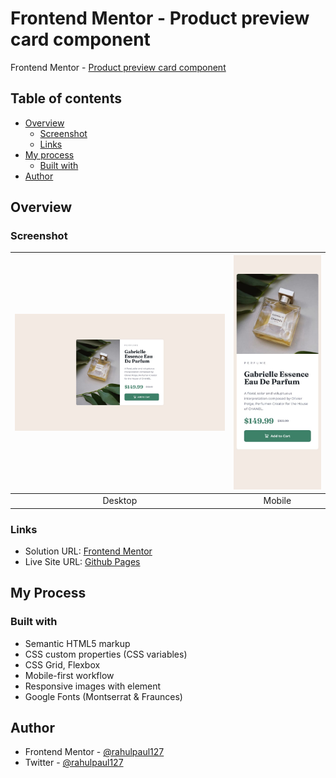 # Frontend Mentor - Product preview card component

Frontend Mentor - [Product preview card component](https://www.frontendmentor.io/challenges/product-preview-card-component-GO7UmttRfa)

## Table of contents

- [Overview](#overview)
  - [Screenshot](#screenshot)
  - [Links](#links)
- [My process](#my-process)
  - [Built with](#built-with)
- [Author](#author)

## Overview

### Screenshot

| ![Desktop design](design/desktop-design.jpg) | ![Mobile design](./design/mobile-design.jpg) |
|:--:|:--:|  
| Desktop | Mobile |

### Links

- Solution URL: [Frontend Mentor](https://www.frontendmentor.io/solutions/product-preview-card-component-bGACes2Xct)
- Live Site URL: [Github Pages](https://rahulpaul127.github.io/fm-product-preview-card-component-main/)

## My Process

### Built with

- Semantic HTML5 markup
- CSS custom properties (CSS variables)
- CSS Grid, Flexbox
- Mobile-first workflow
- Responsive images with <picture> element
- Google Fonts (Montserrat & Fraunces)


## Author

- Frontend Mentor - [@rahulpaul127](https://www.frontendmentor.io/profile/rahulpaul127)
- Twitter - [@rahulpaul127](https://x.com/rahulpaul127)


